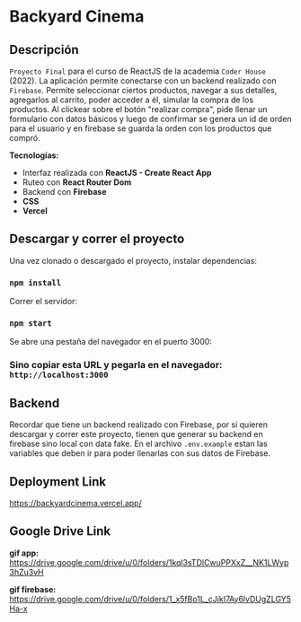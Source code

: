 # Backyard Cinema

## Descripción

`Proyecto Final` para el curso de ReactJS de la academia `Coder House` (2022).
La aplicación permite conectarse con un backend realizado con `Firebase`.
Permite seleccionar ciertos productos, navegar a sus detalles, agregarlos al carrito, poder acceder a él, simular la compra de los productos.
Al clickear sobre el botón "realizar compra", pide llenar un formulario con datos básicos y luego de confirmar
se genera un id de orden para el usuario y en firebase se guarda la orden con los productos que compró.

**Tecnologías:**

- Interfaz realizada con **ReactJS - Create React App**
- Ruteo con **React Router Dom**
- Backend con **Firebase**
- **CSS**
- **Vercel**

## Descargar y correr el proyecto

Una vez clonado o descargado el proyecto, instalar dependencias:

### `npm install`

Correr el servidor:

### `npm start`

Se abre una pestaña del navegador en el puerto 3000:

### Sino copiar esta URL y pegarla en el navegador: `http://localhost:3000`

## Backend

Recordar que tiene un backend realizado con Firebase, por si quieren descargar y correr este proyecto, tienen que generar su backend en firebase sino local con data fake.
En el archivo `.env.example` estan las variables que deben ir para poder llenarlas con sus datos de Firebase.

## Deployment Link
https://backyardcinema.vercel.app/

## Google Drive Link

**gif app:**
https://drive.google.com/drive/u/0/folders/1kql3sTDlCwuPPXxZ__NK1LWyp3hZu3vH

**gif firebase:**
https://drive.google.com/drive/u/0/folders/1_x5fBo1L_cJikI7Ay6lvDUgZLGY5Ha-x


